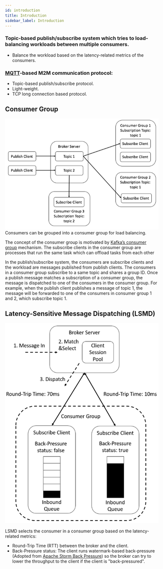 ```yaml
---
id: introduction
title: Introduction
sidebar_label: Introduction
---
```


### Topic-based publish/subscribe system which tries to load-balancing workloads between multiple consumers. 
* Balance the workload based on the latency-related metrics of the consumers.

### [MQTT](http://mqtt.org/documentation)-based M2M communication protocol:
* Topic-based publish/subscribe protocol.
* Light-weight.
* TCP long connection based protocol.
 
## Consumer Group
![Consumer Group](/docusaurus/img/consumergroup.png)
Consumers can be grouped into a consumer group for load balancing.

The concept of the consumer group is motivated by [Kafka’s consumer group](https://kafka.apache.org/documentation/#intro_consumers) mechanism. The subscribe clients in the consumer group are processes that run the same task which can offload tasks from each other

In the publish/subscribe system, the consumers are subscribe clients and the workload are messages published from publish clients. The consumers in a consumer group subscribe to a same topic and shares a group ID. Once a publish message matches a subscription of a consumer group, the message is dispatched to one of the consumers in the consumer group. For example, when the publish client publishes a message of topic 1, the message will be forwarded to one of the consumers in consumer group 1 and 2, which subscribe topic 1.

## Latency-Sensitive Message Dispatching (LSMD)
![LSMD](/docusaurus/img/LSMD.png)

LSMD selects the consumer in a consumer group based on the latency-related metrics:
* Round-Trip Time (RTT) between the broker and the client.
* Back-Pressure status: The client runs watermark-based back-pressure (Adopted from [Apache Storm Back Pressure](http://jobs.one2team.com/apache-storms/)) so the broker can try to lower the throughput to the client if the client is "back-pressured".
